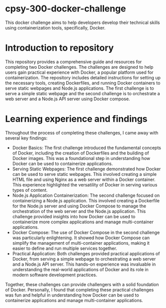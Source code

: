 # cpsy-300-docker-challenge
This docker challenge aims to help developers develop their technical skills using containerization tools, specifically, Docker.

# Introduction to repository
This repository provides a comprehensive guide and resources for completing two Docker challenges. The challenges are designed to help users gain practical experience with Docker, a popular platform used for containerization. The repository includes detailed instructions for setting up the necessary tools, creating Dockerfiles, and running Docker containers to serve static webpages and Node.js applications. The first challenge is to serve a simple static webpage and the second challenge is to orchestrate a web server and a Node.js API server using Docker compose.

# Learning experience and findings 
Throughout the process of completing these challenges, I came away with several key findings:
- Docker Basics: The first challenge introduced the fundamental concepts of Docker, including the creation of Dockerfiles and the building of Docker images. This was a foundational step in understanding how Docker can be used to containerize applications.
- Serving Static Webpages: The first challenge demonstrated how Docker can be used to serve static webpages. This involved creating a simple HTML file and using Nginx as a web server within a Docker container. This experience highlighted the versatility of Docker in serving various types of content.
- Node.js Application Containerization: The second challenge focused on containerizing a Node.js application. This involved creating a Dockerfile for the Node.js server and using Docker Compose to manage the orchestration of the web server and the Node.js application. This challenge provided insights into how Docker can be used to containerize more complex applications and manage multi-container applications.
- Docker Compose: The use of Docker Compose in the second challenge was particularly enlightening. It showed how Docker Compose can simplify the management of multi-container applications, making it easier to define and run multiple services together.
- Practical Application: Both challenges provided practical applications of Docker, from serving a simple webpage to orchestrating a web server and a Node.js API server. This hands-on experience was invaluable in understanding the real-world applications of Docker and its role in modern software development practices.

Together, these challenges can provide challengers with a solid foundation of Docker. Personally, I found that completing these practical challenges was fun and helpful in understanding how Docker can be used to containerize applications and manage multi-container applications.
